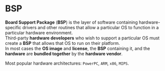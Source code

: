 # BSP
**Board Support Package** (**BSP**) is the layer of software containing hardware-specific drivers and other routines that allow a particular OS to function in a particular hardware environment.<br>
Third-party **hardware developers** who wish to support a particular OS must create a **BSP** that allows that OS to run on their platform.<br>
In most cases the **OS image** and **license**, the **BSP** containing it, and the **hardware** are **bundled together** by the **hardware vendor**.<br>

Most popular hardware architectures: `PowerPC`, `ARM`, `x86`, `MIPS`.
